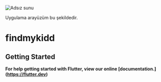 ![Adsız sunu](https://user-images.githubusercontent.com/56175888/126050612-fc773b25-c733-47c6-b29b-f8a5b1cbcf43.png)

Uygulama arayüzüm bu şekildedir.
# findmykidd

## Getting Started
**For help getting started with Flutter, view our online [documentation.] (https://flutter.dev)**
